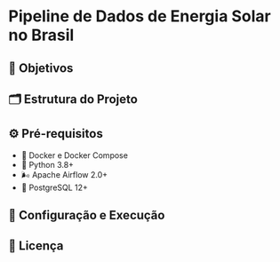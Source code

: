 # Pipeline de Dados de Energia Solar no Brasil

## 🎯 Objetivos

## 🗂️ Estrutura do Projeto

## ⚙️ Pré-requisitos
* 🐳 Docker e Docker Compose
* 🐍 Python 3.8+
* 🌬️ Apache Airflow 2.0+
* 🐘 PostgreSQL 12+

## 🚀 Configuração e Execução

## 📜 Licença
